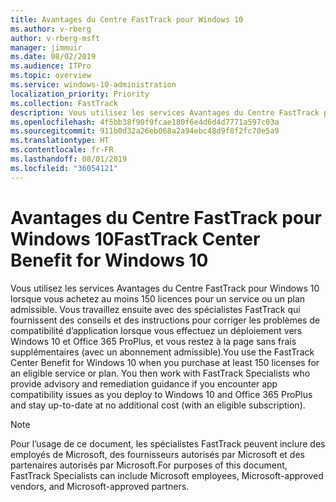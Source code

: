 ```yaml
---
title: Avantages du Centre FastTrack pour Windows 10
ms.author: v-rberg
author: v-rberg-msft
manager: jimmuir
ms.date: 08/02/2019
ms.audience: ITPro
ms.topic: overview
ms.service: windows-10-administration
localization_priority: Priority
ms.collection: FastTrack
description: Vous utilisez les services Avantages du Centre FastTrack pour Windows 10 lorsque vous achetez *au moins* 150 licences pour un service ou un plan éligible.
ms.openlocfilehash: 4f5bb38f90f9fcae180f6e4d6d4d7771a597c03a
ms.sourcegitcommit: 911b0d32a26eb068a2a94ebc48d9f8f2fc70e5a9
ms.translationtype: HT
ms.contentlocale: fr-FR
ms.lasthandoff: 08/01/2019
ms.locfileid: "36054121"
---
```

# <a name="fasttrack-center-benefit-for-windows-10"></a><span data-ttu-id="c2406-103">Avantages du Centre FastTrack pour Windows 10</span><span class="sxs-lookup"><span data-stu-id="c2406-103">FastTrack Center Benefit for Windows 10</span></span>

<span data-ttu-id="c2406-p101">Vous utilisez les services Avantages du Centre FastTrack pour Windows 10 lorsque vous achetez au moins 150 licences pour un service ou un plan admissible. Vous travaillez ensuite avec des spécialistes FastTrack qui fournissent des conseils et des instructions pour corriger les problèmes de compatibilité d’application lorsque vous effectuez un déploiement vers Windows 10 et Office 365 ProPlus, et vous restez à la page sans frais supplémentaires (avec un abonnement admissible).</span><span class="sxs-lookup"><span data-stu-id="c2406-p101">You use the FastTrack Center Benefit for Windows 10 when you purchase  at least  150 licenses for an eligible service or plan. You then work with FastTrack Specialists who provide advisory and remediation guidance if you encounter app compatibility issues as you deploy to Windows 10 and Office 365 ProPlus and stay up-to-date at no additional cost (with an eligible subscription).</span></span>
  
> [!NOTE]
> <span data-ttu-id="c2406-106">Pour l’usage de ce document, les spécialistes FastTrack peuvent inclure des employés de Microsoft, des fournisseurs autorisés par Microsoft et des partenaires autorisés par Microsoft.</span><span class="sxs-lookup"><span data-stu-id="c2406-106">For purposes of this document, FastTrack Specialists can include Microsoft employees, Microsoft-approved vendors, and Microsoft-approved partners.</span></span> 
    

  

  

 
